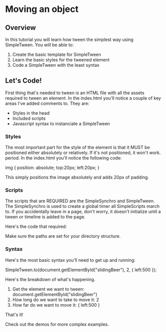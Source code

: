 # Moving an object

## Overview

In this tutorial you will learn how tween the simplest way using SimpleTween.
You will be able to:

1. Create the basic template for SimpleTween
2. Learn the basic styles for the tweened element
3. Code a SimpleTween with the least syntax

## Let's Code!

First thing that's needed to tween is an HTML file with all the assets required to tween an element.
In the index.html you'll notice a couple of key areas I've added comments to. They are:

+ Styles in the head
+ Included scripts
+ Javascript syntax to instanciate a SimpleTween

### Styles

The most important part for the style of the element is that it MUST be positioned either absolutely or relatively.
If it's not positioned, it won't work. period.
In the index.html you'll notice the following code:

img { position: absolute; top:20px; left:20px; }

This simply positions the image absolutely and adds 20px of padding.

### Scripts

The scripts that are REQUIRED are the SimpleSynchro and SimpleTween.
The SimpleSynchro is used to create a global timer all SimpleScripts march to. If you accidentally leave in a page, don't worry, it doesn't initialize until a tween or timeline is added to the page.

Here's the code that required:

<script type="text/javascript" src="../../libs/SimpleSynchro.js"></script>
<script type="text/javascript" src="../../libs/SimpleTween.js"></script>

Make sure the paths are set for your directory structure.

### Syntax

Here's the most basic syntax you'll need to get up and running:

SimpleTween.to(document.getElementById("slidingBeer"), 2, { left:500 });

Here's the breakdown of what's happening. 

1. Get the element we want to tween: document.getElementById("slidingBeer")
2. How long do we want to take to move it: 2
3. How far do we want to move it: { left:500 }

That's it!

Check out the demos for more complex examples.


 